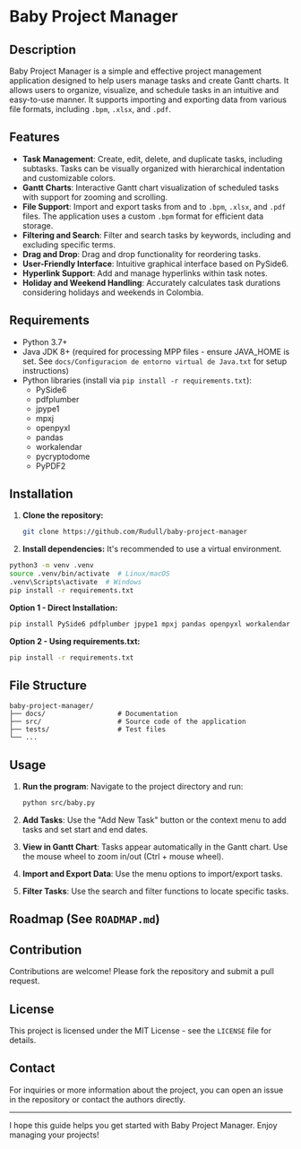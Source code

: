 # Baby Project Manager

## Description

Baby Project Manager is a simple and effective project management application designed to help users manage tasks and create Gantt charts. It allows users to organize, visualize, and schedule tasks in an intuitive and easy-to-use manner.  It supports importing and exporting data from various file formats, including `.bpm`, `.xlsx`, and `.pdf`.

## Features

- **Task Management**: Create, edit, delete, and duplicate tasks, including subtasks.  Tasks can be visually organized with hierarchical indentation and customizable colors.
- **Gantt Charts**: Interactive Gantt chart visualization of scheduled tasks with support for zooming and scrolling.
- **File Support**: Import and export tasks from and to `.bpm`, `.xlsx`, and `.pdf` files.  The application uses a custom `.bpm` format for efficient data storage.
- **Filtering and Search**: Filter and search tasks by keywords, including and excluding specific terms.
- **Drag and Drop**: Drag and drop functionality for reordering tasks.
- **User-Friendly Interface**: Intuitive graphical interface based on PySide6.
- **Hyperlink Support**: Add and manage hyperlinks within task notes.
- **Holiday and Weekend Handling**: Accurately calculates task durations considering holidays and weekends in Colombia.

## Requirements

- Python 3.7+
- Java JDK 8+ (required for processing MPP files - ensure JAVA_HOME is set. See `docs/Configuracion de entorno virtual de Java.txt` for setup instructions)
- Python libraries (install via `pip install -r requirements.txt`):
    - PySide6
    - pdfplumber
    - jpype1
    - mpxj
    - openpyxl
    - pandas
    - workalendar
    - pycryptodome
    - PyPDF2

## Installation

1. **Clone the repository:**
   ```bash
   git clone https://github.com/Rudull/baby-project-manager
   ```

2. **Install dependencies:**  It's recommended to use a virtual environment.
```bash
python3 -m venv .venv
source .venv/bin/activate  # Linux/macOS
.venv\Scripts\activate  # Windows
pip install -r requirements.txt
```

  **Option 1 - Direct Installation:**
  ```bash
  pip install PySide6 pdfplumber jpype1 mpxj pandas openpyxl workalendar
  ```
  **Option 2 - Using requirements.txt:**
  ```bash
  pip install -r requirements.txt
  ```

## File Structure

```plaintext
baby-project-manager/
├── docs/                  # Documentation
├── src/                   # Source code of the application
├── tests/                 # Test files
└── ...
```

## Usage

1. **Run the program**: Navigate to the project directory and run:
   ```bash
   python src/baby.py
   ```

2. **Add Tasks**: Use the "Add New Task" button or the context menu to add tasks and set start and end dates.

3. **View in Gantt Chart**: Tasks appear automatically in the Gantt chart. Use the mouse wheel to zoom in/out (Ctrl + mouse wheel).

4. **Import and Export Data**: Use the menu options to import/export tasks.

5. **Filter Tasks**: Use the search and filter functions to locate specific tasks.

## Roadmap (See `ROADMAP.md`)

## Contribution

Contributions are welcome!  Please fork the repository and submit a pull request.

## License

This project is licensed under the MIT License - see the `LICENSE` file for details.

## Contact

For inquiries or more information about the project, you can open an issue in the repository or contact the authors directly.

---

I hope this guide helps you get started with Baby Project Manager. Enjoy managing your projects!
